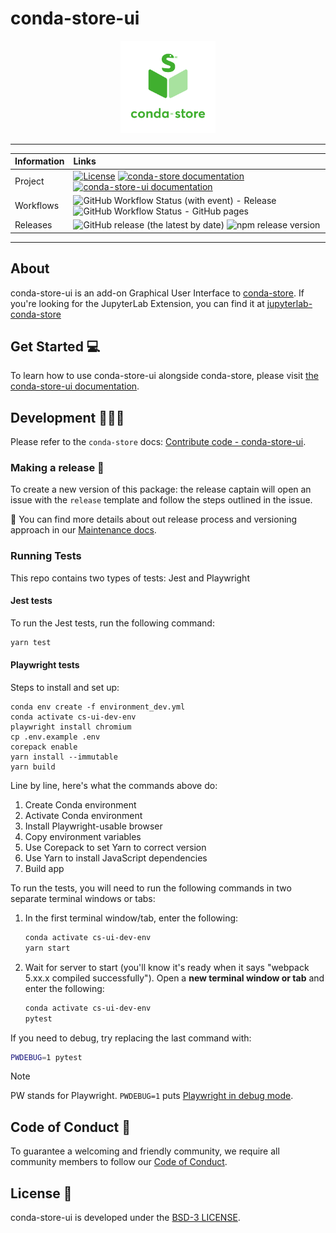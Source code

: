 # conda-store-ui

<div align="center">
  <img src="https://raw.githubusercontent.com/conda-incubator/conda-store/main/docusaurus-docs/community/images/logos/conda-store-logo-vertical-lockup.svg" alt="conda-store logo" width="30%">
</div>

---

| Information | Links                                                                                                                                                                                                                                                                                                                                                                                                                                                                         |
| :---------- | :---------------------------------------------------------------------------------------------------------------------------------------------------------------------------------------------------------------------------------------------------------------------------------------------------------------------------------------------------------------------------------------------------------------------------------------------------------------------------- |
| Project     | [![License](https://img.shields.io/badge/License-BSD%203--Clause-gray.svg?&colorB=298642&style=flat.svg)](https://opensource.org/licenses/BSD-3-Clause) [![conda-store documentation](https://img.shields.io/badge/conda--store-documentation%20📖-gray.svg?&colorB=298642&style=flat.svg)][conda-store-docs] [![conda-store-ui documentation](https://img.shields.io/badge/conda--store--UI-documentation%20📖-gray.svg?&colorB=298642&style=flat.svg)][conda-store-ui-docs] |
| Workflows   | ![GitHub Workflow Status (with event) - Release](https://img.shields.io/github/actions/workflow/status/conda-incubator/conda-store-ui/release.yml?event=push&label=Release&logo=GitHub) ![GitHub Workflow Status - GitHub pages](https://img.shields.io/github/actions/workflow/status/conda-incubator/conda-store-ui/pages.yml?label=Docs&logo=GitHub)                                                                                                                       |
| Releases    | ![GitHub release (the latest by date)](https://img.shields.io/github/v/release/conda-incubator/conda-store-ui?logo=Github) ![npm release version](https://img.shields.io/npm/v/@conda-store/conda-store-ui?label=release&logo=npm)                                                                                                                                                                                                                                            |

---

## About

conda-store-ui is an add-on Graphical User Interface to [conda-store][conda-store-repo].
If you're looking for the JupyterLab Extension, you can find it at [jupyterlab-conda-store][jupyterlab-conda-store-repo]

## Get Started 💻

To learn how to use conda-store-ui alongside conda-store, please visit [the conda-store-ui documentation][conda-store-ui-docs].

## Development 👩🏻‍💻

Please refer to the `conda-store` docs: [Contribute code - conda-store-ui](https://conda.store/community/contribute/contribute-code#conda-store-ui).

### Making a release 🚀

To create a new version of this package: the release captain will open an issue with the `release` template and follow
the steps outlined in the issue.

🔗 You can find more details about out release process and versioning approach in our
[Maintenance docs](https://conda.store/community/maintenance/release).

### Running Tests

This repo contains two types of tests: Jest and Playwright

#### Jest tests

To run the Jest tests, run the following command:

```sh
yarn test
```

#### Playwright tests

Steps to install and set up:

```
conda env create -f environment_dev.yml
conda activate cs-ui-dev-env
playwright install chromium
cp .env.example .env
corepack enable
yarn install --immutable
yarn build
```

Line by line, here's what the commands above do:

1. Create Conda environment
2. Activate Conda environment
3. Install Playwright-usable browser
4. Copy environment variables
5. Use Corepack to set Yarn to correct version
6. Use Yarn to install JavaScript dependencies
7. Build app

To run the tests, you will need to run the following commands in two separate terminal windows
or tabs:

1. In the first terminal window/tab, enter the following:
   ```sh
   conda activate cs-ui-dev-env
   yarn start
   ```
2. Wait for server to start (you'll know it's ready when it says "webpack 5.xx.x
   compiled successfully"). Open a **new terminal window or tab** and enter the
   following:
   ```sh
   conda activate cs-ui-dev-env
   pytest
   ```

If you need to debug, try replacing the last command with:

```sh
PWDEBUG=1 pytest
```

> [!NOTE]
> PW stands for Playwright. `PWDEBUG=1` puts [Playwright in debug mode](https://playwright.dev/python/docs/debug).

## Code of Conduct 🤝

To guarantee a welcoming and friendly community, we require all community members to follow our [Code of Conduct](https://github.com/conda-incubator/governance/blob/main/CODE_OF_CONDUCT.md).

## License 📃

conda-store-ui is developed under the [BSD-3 LICENSE](./LICENSE).

<!-- reusable links -->

[conda-store-docs]: https://conda.store/
[conda-store-ui-docs]: https://conda-incubator.github.io/conda-store-ui/?path=/docs/welcome--docs
[conda-store-repo]: https://github.com/conda-incubator/conda-store
[jupyterlab-conda-store-repo]: https://github.com/conda-incubator/jupyterlab-conda-store
